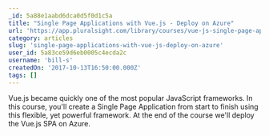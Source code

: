 ```yaml
---
_id: 5a88e1aabd6dca0d5f0d1c5a
title: "Single Page Applications with Vue.js - Deploy on Azure"
url: 'https://app.pluralsight.com/library/courses/vue-js-single-page-applications/table-of-contents'
category: articles
slug: 'single-page-applications-with-vue-js-deploy-on-azure'
user_id: 5a83ce59d6eb0005c4ecda2c
username: 'bill-s'
createdOn: '2017-10-13T16:50:00.000Z'
tags: []
---
```


Vue.js became quickly one of the most popular JavaScript frameworks. In this course, you'll create a Single Page Application from start to finish using this flexible, yet powerful framework. At the end of the course we'll deploy the Vue.js SPA on Azure.
